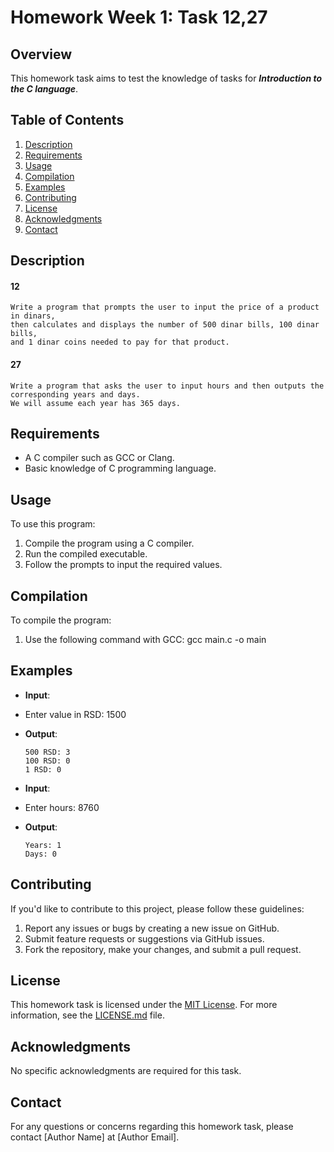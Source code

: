 # Homework Week 1: Task 12,27

## Overview

This homework task aims to test the knowledge of tasks for ***Introduction to the C language***.

## Table of Contents

1. [Description](#description)
2. [Requirements](#requirements)
3. [Usage](#usage)
4. [Compilation](#compilation)
5. [Examples](#examples)
6. [Contributing](#contributing)
7. [License](#license)
8. [Acknowledgments](#acknowledgments)
9. [Contact](#contact)

## Description

#### 12 
    Write a program that prompts the user to input the price of a product in dinars,
    then calculates and displays the number of 500 dinar bills, 100 dinar bills,
    and 1 dinar coins needed to pay for that product.

#### 27
    Write a program that asks the user to input hours and then outputs the corresponding years and days.
    We will assume each year has 365 days.

## Requirements

- A C compiler such as GCC or Clang.
- Basic knowledge of C programming language.

## Usage

To use this program:

1. Compile the program using a C compiler.
2. Run the compiled executable.
3. Follow the prompts to input the required values.

## Compilation

To compile the program:

1. Use the following command with GCC:
   gcc main.c -o main

## Examples

- **Input**:
- Enter value in RSD: 1500
- **Output**:
    ```
    500 RSD: 3
    100 RSD: 0
    1 RSD: 0
    ```

- **Input**:
- Enter hours: 8760
- **Output**:
    ```
    Years: 1
    Days: 0
    ```

## Contributing

If you'd like to contribute to this project, please follow these guidelines:

1. Report any issues or bugs by creating a new issue on GitHub.
2. Submit feature requests or suggestions via GitHub issues.
3. Fork the repository, make your changes, and submit a pull request.

## License

This homework task is licensed under the [MIT License](../LICENSE.md). For more information, see the [LICENSE.md](../LICENSE.md) file.

## Acknowledgments

No specific acknowledgments are required for this task.

## Contact

For any questions or concerns regarding this homework task, please contact [Author Name] at [Author Email].
